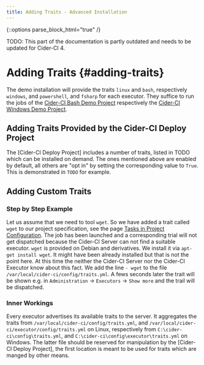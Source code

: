 ```yaml
---
title: Adding Traits - Advanced Installation
---
```

{::options parse_block_html="true" /}

<div class="alert alert-danger">
  TODO: This part of the documentation is partly outdated and needs to be
  updated for Cider-CI 4.
</div>

# Adding Traits {#adding-traits}

The demo installation will provide the traits `linux` and `bash`, respectively
`windows`, and `powershell`, and `fsharp` for each executor. They suffice to
run the jobs of the [Cider-CI Bash Demo Project][] respectively
the [Cider-CI Windows Demo Project].

## Adding Traits Provided by the Cider-CI Deploy Project

The [Cider-CI Deploy Project] includes a number of traits, listed in
TODO which can be installed on demand. The
ones mentioned above are enabled by default, all others are "opt in" by setting
the corresponding value to `True`. This is demonstrated in
`TODO` for
example.


## Adding Custom Traits

### Step by Step Example

Let us assume that we need to tool `wget`. So we have added a trait called
`wget` to our project specification, see the page [Tasks in Project
Configuration][]. The job has been launched and a corresponding trial will not
get dispatched because the Cider-CI Server can not find a suitable executor.
`wget` is provided on Debian and derivatives. We install it via `apt-get
install wget`. It might have been already installed but that is not the point
here. At this time the neither the Cider-CI Server nor the Cider-CI Executor
know about this fact. We add the line `- wget` to the file
`/var/local/cider-ci/config/traits.yml`. A fews seconds later the trait will be
shown e.g. in `Administration` → `Executors` → `Show more` and the trail will
be dispatched.

### Inner Workings

Every executor advertises its available traits to the server. It aggregates the
traits from  `/var/local/cider-ci/config/traits.yml`, and
`/var/local/cider-ci/executor/config/traits.yml` on Linux, respectively from
`C:\cider-ci\config\traits.yml`, and `C:\cider-ci\config\executor\traits.yml`
on Windows. The latter file should be reserved for manipulation by the
[Cider-CI Deploy Project], the first location is meant to be used for traits
which are manged by other means.


  [Cider-CI Bash Demo Project]: https://github.com/cider-ci/cider-ci_demo-project-bash.git
  [Cider-CI Windows Demo Project]: https://github.com/cider-ci/cider-ci_demo-project-windows
  [`play_traits_executors-linux.yml`]: https://github.com/cider-ci/cider-ci_deploy/blob/tmp/play_traits_executors-linux.yml
  [Tasks in Project Configuration]: /project-configuration/specification/task.html

